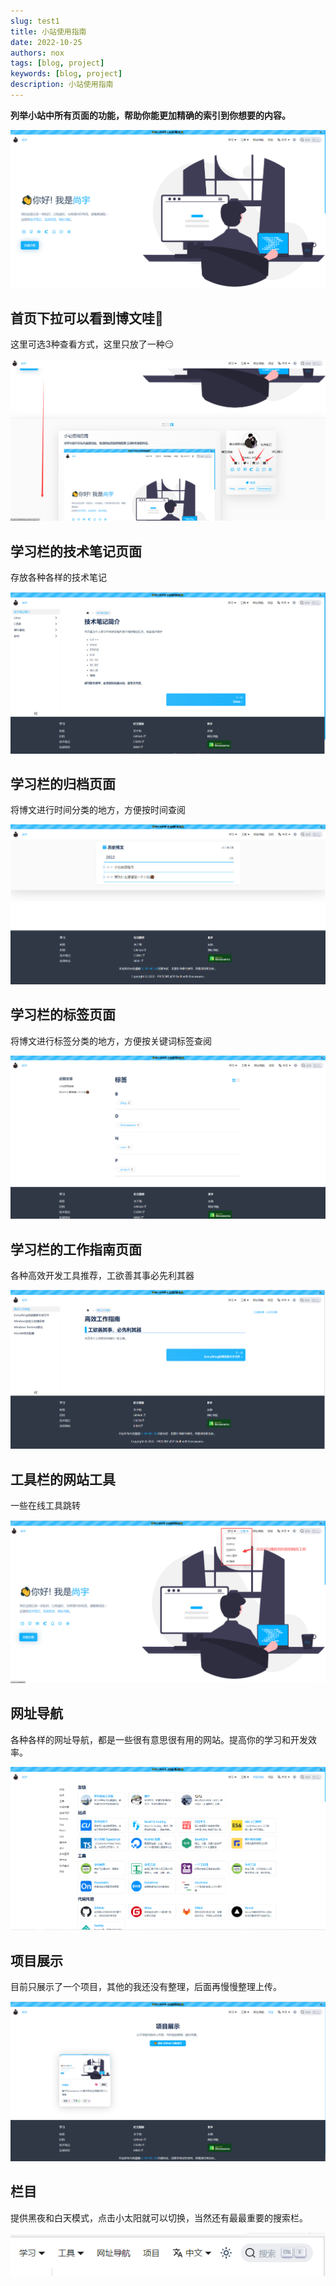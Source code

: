 ```yaml
---
slug: test1
title: 小站使用指南
date: 2022-10-25
authors: nox
tags: [blog, project]
keywords: [blog, project]
description: 小站使用指南
---
```


**列举小站中所有页面的功能，帮助你能更加精确的索引到你想要的内容。**

![blog](./../../static/img/image/blog_img/小站使用指南/blog.png)

<!-- truncate -->

## 首页下拉可以看到博文哇🤣

这里可选3种查看方式，这里只放了一种😏

![主页](./../../static/img/image/blog_img/小站使用指南/主页.png)

## 学习栏的技术笔记页面

存放各种各样的技术笔记

![技术笔记](./../../static/img/image/blog_img/小站使用指南/技术笔记.png)

## 学习栏的归档页面

将博文进行时间分类的地方，方便按时间查阅

![归档](./../../static/img/image/blog_img/小站使用指南/归档.png)

## 学习栏的标签页面

将博文进行标签分类的地方，方便按关键词标签查阅

![标签](./../../static/img/image/blog_img/小站使用指南/标签.png)

## 学习栏的工作指南页面

各种高效开发工具推荐，工欲善其事必先利其器

![工作指南](./../../static/img/image/blog_img/小站使用指南/工作指南.png)

## 工具栏的网站工具

一些在线工具跳转

![工具](./../../static/img/image/blog_img/小站使用指南/工具.png)

## 网址导航

各种各样的网址导航，都是一些很有意思很有用的网站。提高你的学习和开发效率。

![网址导航](./../../static/img/image/blog_img/小站使用指南/网址导航.png)

## 项目展示

目前只展示了一个项目，其他的我还没有整理，后面再慢慢整理上传。

![项目](./../../static/img/image/blog_img/小站使用指南/项目.png)

## 栏目

提供黑夜和白天模式，点击小太阳就可以切换，当然还有最最重要的搜索栏。

![栏目](./../../static/img/image/blog_img/小站使用指南/栏目.png)
